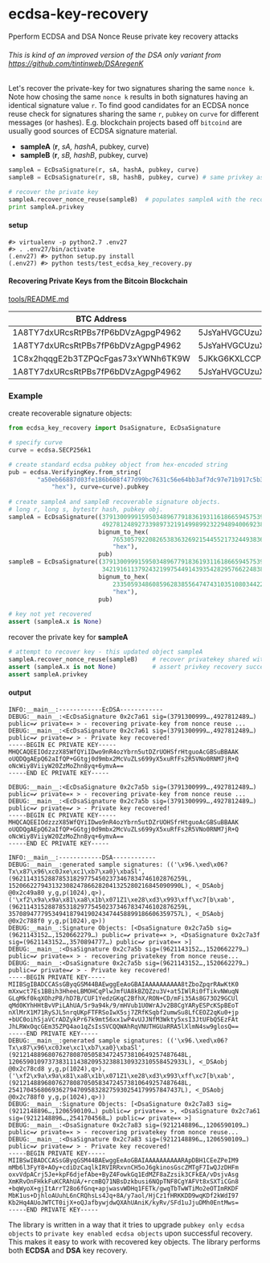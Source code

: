 # ecdsa-key-recovery
Pperform ECDSA and DSA Nonce Reuse private key recovery attacks

###### This is kind of an improved version of the DSA only variant from https://github.com/tintinweb/DSAregenK


Let's recover the private-key for two signatures sharing the same `nonce k`. Note how chosing the same `nonce k` results in both signatures having an identical signature value `r`. To find good candidates for an ECDSA nonce reuse check for signatures sharing the same `r`, `pubkey` on `curve` for different messages (or hashes). E.g. blockchain projects based off `bitcoind` are usually good sources of ECDSA signature material.

* **sampleA** (**r**, *sA, hashA*, pubkey, curve)
* **sampleB** (**r**, *sB, hashB*, pubkey, curve)

```python
sampleA = EcDsaSignature(r, sA, hashA, pubkey, curve)
sampleB = EcDsaSignature(r, sB, hashB, pubkey, curve) # same privkey as sampleA, identical r due to nonce reuse k.

# recover the private key
sampleA.recover_nonce_reuse(sampleB)  # populates sampleA with the recovered private key ready for use
print sampleA.privkey 
```

#### setup

```
#> virtualenv -p python2.7 .env27
#> . .env27/bin/activate
(.env27) #> python setup.py install
(.env27) #> python tests/test_ecdsa_key_recovery.py
```

#### Recovering Private Keys from the Bitcoin Blockchain

[tools/README.md](tools/README.md)



| BTC Address  | Base58 Privkey |   r| 
| ------------- | ------------- | -------------|
| 1A8TY7dxURcsRtPBs7fP6bDVzAgpgP4962 |5JsYaHVGCUzuXaQ5VkaA21VFPJFuArRWfSB77sqzWkWuTMMjXsT | 113563387324078878147267949860139475116142082788494055785668341901521289846519 |  
| 1A8TY7dxURcsRtPBs7fP6bDVzAgpgP4962 | 5JsYaHVGCUzuXaQ5VkaA21VFPJFuArRWfSB77sqzWkWuTMMjXsT | 18380471981355278106073484610981598768079378179376623360720556873242139981984|
|1C8x2hqqgE2b3TZPQcFgas73xYWNh6TK9W|5JKkG6KXLCCPXN9m29ype6My7eR4AnCLaHKYrLvn6d3nd8BLjjw| 19682383735358733565748628081379024202682929012377912380310432818686294127462|
|1A8TY7dxURcsRtPBs7fP6bDVzAgpgP4962|5JsYaHVGCUzuXaQ5VkaA21VFPJFuArRWfSB77sqzWkWuTMMjXsT|6828441658514710620715231245132541628903431519484374098968817647395811175535|

### Example

create recoverable signature objects:
```python
from ecdsa_key_recovery import DsaSignature, EcDsaSignature

# specify curve
curve = ecdsa.SECP256k1

# create standard ecdsa pubkey object from hex-encoded string
pub = ecdsa.VerifyingKey.from_string(
        "a50eb66887d03fe186b608f477d99bc7631c56e64bb3af7dc97e71b917c5b3647954da3444d33b8d1f90a0d7168b2f158a2c96db46733286619fccaafbaca6bc".decode(
            "hex"), curve=curve).pubkey
            
# create sampleA and sampleB recoverable signature objects.
# long r, long s, bytestr hash, pubkey obj.
sampleA = EcDsaSignature((3791300999159503489677918361931161866594575396347524089635269728181147153565,   #r
                          49278124892733989732191499899232294894006923837369646645433456321810805698952), #s
                         bignum_to_hex(
                             765305792208265383632692154455217324493836948492122104105982244897804317926).decode(
                             "hex"),
                         pub)
sampleB = EcDsaSignature((3791300999159503489677918361931161866594575396347524089635269728181147153565,   #r
                          34219161137924321997544914393542829576622483871868414202725846673961120333282), #s'
                         bignum_to_hex(
                             23350593486085962838556474743103510803442242293209938584974526279226240784097).decode(
                             "hex"),
                         pub)
                         
# key not yet recovered
assert (sampleA.x is None)     
```

recover the private key for **sampleA**
```python
# attempt to recover key - this updated object sampleA
sampleA.recover_nonce_reuse(sampleB)    # recover privatekey shared with sampleB
assert (sampleA.x is not None)          # assert privkey recovery succeeded. This gives us a ready to use ECDSA privkey object
assert sampleA.privkey
```

#### output
```
INFO:__main__:------------EcDSA------------
DEBUG:__main__:<EcDsaSignature 0x2c7a61 sig=(3791300999…,4927812489…) public=✔ private=⨯ > - recovering private-key from nonce reuse ...
DEBUG:__main__:<EcDsaSignature 0x2c7a61 sig=(3791300999…,4927812489…) public=✔ private=✔ > - Private key recovered!
-----BEGIN EC PRIVATE KEY-----
MHQCAQEEIOdzzzX85WfQYiIDwo9nR4ozYbrn5utDZrUOHSfrHtguoAcGBSuBBAAK
oUQDQgAEpQ62aIfQP+GGtgj0d9mbx2McVuZLs699yX5xuRfFs2R5VNo0RNM7jR+Q
oNcWiy8ViiyW20ZzMoZhn8yq+6ymvA==
-----END EC PRIVATE KEY-----

DEBUG:__main__:<EcDsaSignature 0x2c7a5b sig=(3791300999…,4927812489…) public=✔ private=⨯ > - recovering private-key from nonce reuse ...
DEBUG:__main__:<EcDsaSignature 0x2c7a5b sig=(3791300999…,4927812489…) public=✔ private=✔ > - Private key recovered!
-----BEGIN EC PRIVATE KEY-----
MHQCAQEEIOdzzzX85WfQYiIDwo9nR4ozYbrn5utDZrUOHSfrHtguoAcGBSuBBAAK
oUQDQgAEpQ62aIfQP+GGtgj0d9mbx2McVuZLs699yX5xuRfFs2R5VNo0RNM7jR+Q
oNcWiy8ViiyW20ZzMoZhn8yq+6ymvA==
-----END EC PRIVATE KEY-----

INFO:__main__:------------DSA------------
DEBUG:__main__:generated sample signatures: (('\x96.\xed\x06?Tx\x87\x96\xc0Jxe\xc1\xb7\xa0}\xbaSl', (962114315288785318297754502373467834746102876259L, 152066227943132308247866282041325280216845090990L), <_DSAobj @0x2c49a80 y,g,p(1024),q>), ('\xf2\x9a\x9a\x81\xa8\x1b\x071Z1\xe28\xd3\x993\xff\xc7[b\xab', (962114315288785318297754502373467834746102876259L, 357089477795349418794190243474458899186606359757L), <_DSAobj @0x2c788f0 y,g,p(1024),q>))
DEBUG:__main__:Signature Objects: [<DsaSignature 0x2c7a5b sig=(9621143152…,1520662279…) public=✔ private=⨯ >, <DsaSignature 0x2c7a3f sig=(9621143152…,3570894777…) public=✔ private=⨯ >]
DEBUG:__main__:<DsaSignature 0x2c7a5b sig=(9621143152…,1520662279…) public=✔ private=⨯ > - recovering privatekey from nonce reuse...
DEBUG:__main__:<DsaSignature 0x2c7a5b sig=(9621143152…,1520662279…) public=✔ private=✔ > - Private key recovered!
-----BEGIN PRIVATE KEY-----
MIIBSgIBADCCASsGByqGSM44BAEwggEeAoGBAIAAAAAAAAAA8tZboZpqrRAwKtK0
mXxwct7Es1BBih3HheeLBMOHCqPlwJmfUA8kBZQZzu3V+at5IWlRi0fTikvNWuqN
GLqMkf0kqXOhzP8/hD7B/CUF1YedzGKqC2BfhX/RON+CD/mFi35As8G73O29GCUl
qMd0KYhHHtBvVPiLAhUA/5r9a94k/9/mHVub1U0WrAJv2B8CgYARyESPcKSpBEoT
nXlMrX1M71RySJL5nrqUKpFTFRSoIwX5sj7ZRfKSqbf2umwSu8LfCEOZ2qKu0+jp
+bUC0oihSjaVCrADZykPr67k9mt56xx1wP4vUJJNfM3Wkty5xsI3JtUFbQ5EzFAt
JhLRWxOqcGEm35ZPQ4ao1qZsIsSVCQQWAhRqVNUTHGUaRRA5lXlmN4sw9glosQ==
-----END PRIVATE KEY-----
DEBUG:__main__:generated sample signatures: (('\x96.\xed\x06?Tx\x87\x96\xc0Jxe\xc1\xb7\xa0}\xbaSl', (921214889680762780870505834724573810649257487648L, 1206590109737383111438209532388130932310558452933L), <_DSAobj @0x2c78cd8 y,g,p(1024),q>), ('\xf2\x9a\x9a\x81\xa8\x1b\x071Z1\xe28\xd3\x993\xff\xc7[b\xab', (921214889680762780870505834724573810649257487648L, 254170456806936279470958328275930254179957847437L), <_DSAobj @0x2c788f0 y,g,p(1024),q>))
DEBUG:__main__:Signature Objects: [<DsaSignature 0x2c7a83 sig=(9212148896…,1206590109…) public=✔ private=⨯ >, <DsaSignature 0x2c7a61 sig=(9212148896…,2541704568…) public=✔ private=⨯ >]
DEBUG:__main__:<DsaSignature 0x2c7a83 sig=(9212148896…,1206590109…) public=✔ private=⨯ > - recovering privatekey from nonce reuse...
DEBUG:__main__:<DsaSignature 0x2c7a83 sig=(9212148896…,1206590109…) public=✔ private=✔ > - Private key recovered!
-----BEGIN PRIVATE KEY-----
MIIBSwIBADCCASsGByqGSM44BAEwggEeAoGBAIAAAAAAAAAARApDBH1CEeZPeIM9
mMb6l3FyY8+AOy+cdiDzCaqlkIRVIRRxvnCH5oJ6gkinosGscZMTgF7IwQJzDHFm
oxvVdpACrj5Je+kpF6djefAbe+ByZ4FowkGq1EdMZF8aZzsik3CFkEA/vDsjvAsg
XmKRvOnFHkkFuKCRAhUA/+rcmBQ71NBsDzkbusi6NQpTNF8CgYAFVt8xSXTiCGn8
+bqWyoX+gjItArrT28o6fGnq+apjwasvWDHq1FETk/gwqTbTwWTiMo2eOTImRKDF
MbK1us+DjhloAUuhL6nCRQhsLs4Jq+8A/y7aol/HjCz1fHRKKDD9wqKDf2kWdI97
Kb2Hq4AUoJWTCT0ijX+oQJafbywjdwQXAhUAniK/kyRv/SFd1uJjuDMh0EntMws=
-----END PRIVATE KEY-----

```

The library is written in a way that it tries to upgrade `pubkey only ecdsa objects` to `private key enabled ecdsa objects` upon successful recovery. This makes it easy to work with recovered key objects. The library performs both **ECDSA** and **DSA** key recovery.
